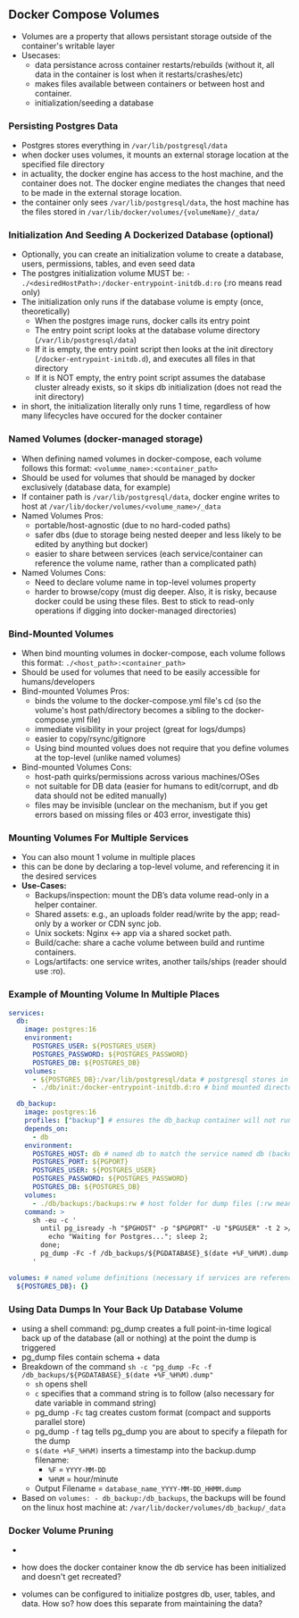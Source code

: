 ## Docker Compose Volumes
- Volumes are a property that allows persistant storage outside of the container's writable layer
- Usecases:
  - data persistance across container restarts/rebuilds (without it, all data in the container is lost when it restarts/crashes/etc)
  - makes files available between containers or between host and container.
  - initialization/seeding a database

### Persisting Postgres Data
- Postgres stores everything in `/var/lib/postgresql/data`
- when docker uses volumes, it mounts an external storage location at the specified file directory
- in actuality, the docker engine has access to the host machine, and the container does not. The docker engine mediates the changes that need to be made in the external storage location.
- the container only sees `/var/lib/postgresql/data`, the host machine has the files stored in `/var/lib/docker/volumes/{volumeName}/_data/`

### Initialization And Seeding A Dockerized Database (optional)
- Optionally, you can create an initialization volume to create a database, users, permissions, tables, and even seed data
- The postgres initialization volume MUST be: `- ./<desiredHostPath>:/docker-entrypoint-initdb.d:ro` (:ro means read only)
- The initialization only runs if the database volume is empty (once, theoretically)
  - When the postgres image runs, docker calls its entry point
  - The entry point script looks at the database volume directory (`/var/lib/postgresql/data`)
  - If it is empty, the entry point script then looks at the init directory (`/docker-entrypoint-initdb.d`), and executes all files in that directory
  - If it is NOT empty, the entry point script assumes the database cluster already exists, so it skips db initialization (does not read the init directory)
- in short, the initialization literally only runs 1 time, regardless of how many lifecycles have occured for the docker container

### Named Volumes (docker-managed storage)
- When defining named volumes in docker-compose, each volume follows this format: `<volumme_name>:<container_path>`
- Should be used for volumes that should be managed by docker exclusively (database data, for example)
- If container path is `/var/lib/postgresql/data`, docker engine writes to host at `/var/lib/docker/volumes/<volume_name>/_data`
- Named Volumes Pros:
  - portable/host-agnostic (due to no hard-coded paths)
  - safer dbs (due to storage being nested deeper and less likely to be edited by anything but docker)
  - easier to share between services (each service/container can reference the volume name, rather than a complicated path)
- Named Volumes Cons:
  - Need to declare volume name in top-level volumes property
  - harder to browse/copy (must dig deeper. Also, it is risky, because docker could be using these files. Best to stick to read-only operations if digging into docker-managed directories)

### Bind-Mounted Volumes
- When bind mounting volumes in docker-compose, each volume follows this format: `./<host_path>:<container_path>`
- Should be used for volumes that need to be easily accessible for humans/developers
- Bind-mounted Volumes Pros:
  - binds the volume to the docker-compose.yml file's cd (so the volume's host path/directory becomes a sibling to the docker-compose.yml file)
  - immediate visibility in your project (great for logs/dumps)
  - easier to copy/rsync/gitignore
  - Using bind mounted volues does not require that you define volumes at the top-level (unlike named volumes)
- Bind-mounted Volumes Cons:
  - host-path quirks/permissions across various machines/OSes
  - not suitable for DB data (easier for humans to edit/corrupt, and db data should not be edited manually)
  - files may be invisible (unclear on the mechanism, but if you get errors based on missing files or 403 error, investigate this)

### Mounting Volumes For Multiple Services
- You can also mount 1 volume in multiple places
- this can be done by declaring a top-level volume, and referencing it in the desired services
- **Use-Cases:**
  - Backups/inspection: mount the DB’s data volume read-only in a helper container.
  - Shared assets: e.g., an uploads folder read/write by the app; read-only by a worker or CDN sync job.
  - Unix sockets: Nginx ↔ app via a shared socket path.
  - Build/cache: share a cache volume between build and runtime containers.
  - Logs/artifacts: one service writes, another tails/ships (reader should use :ro).

### Example of Mounting Volume In Multiple Places

```yml
services:
  db:
    image: postgres:16
    environment:
      POSTGRES_USER: ${POSTGRES_USER}
      POSTGRES_PASSWORD: ${POSTGRES_PASSWORD}
      POSTGRES_DB: ${POSTGRES_DB}
    volumes:
      - ${POSTGRES_DB}:/var/lib/postgresql/data # postgresql stores in /var/lib/postgresql/data by default.
      - ./db/init:/docker-entrypoint-initdb.d:ro # bind mounted directory for init files (:ro means read-only priviledges)

  db_backup:
    image: postgres:16
    profiles: ["backup"] # ensures the db_backup container will not run, unless it is directed to start via manual entry or cron job (or similar tool)
    depends_on: 
      - db
    environment:
      POSTGRES_HOST: db # named db to match the service named db (backup process knows to connect because of this line)
      POSTGRES_PORT: ${PGPORT}
      POSTGRES_USER: ${POSTGRES_USER} 
      POSTGRES_PASSWORD: ${POSTGRES_PASSWORD}
      POSTGRES_DB: ${POSTGRES_DB}
    volumes:
      - ./db/backups:/backups:rw # host folder for dump files (:rw means read/write priviledges)
    command: >
      sh -eu -c '
        until pg_isready -h "$PGHOST" -p "$PGPORT" -U "$PGUSER" -t 2 >/dev/null; do
          echo "Waiting for Postgres..."; sleep 2;
        done;
        pg_dump -Fc -f /db_backups/${PGDATABASE}_$(date +%F_%H%M).dump
      '

volumes: # named volume definitions (necessary if services are referencing named volumes)
  ${POSTGRES_DB}: {}
```

### Using Data Dumps In Your Back Up Database Volume
- using a shell command: pg_dump creates a full point-in-time logical back up of the database (all or nothing) at the point the dump is triggered
- pg_dump files contain schema + data
- Breakdown of the command `sh -c "pg_dump -Fc -f /db_backups/${PGDATABASE}_$(date +%F_%H%M).dump"`
  - `sh` opens shell 
  - `c` specifies that a command string is to follow (also necessary for date variable in command string)
  - pg_dump `-Fc` tag creates custom format (compact and supports parallel store)
  - pg_dump `-f` tag tells pg_dump you are about to specify a filepath for the dump
  - `$(date +%F_%H%M)` inserts a timestamp into the backup.dump filename:
    - `%F` = `YYYY-MM-DD`
    - `%H%M` = hour/minute
  - Output Filename = `database_name_YYYY-MM-DD_HHMM.dump`
- Based on `volumes: - db_backup:/db_backups`, the backups will be found on the linux host machine at: `/var/lib/docker/volumes/db_backup/_data`


### Docker Volume Pruning
- 


- how does the docker container know the db service has been initialized and doesn't get recreated?
- volumes can be configured to initialize postgres db, user, tables, and data. How so? how does this separate from maintaining the data?